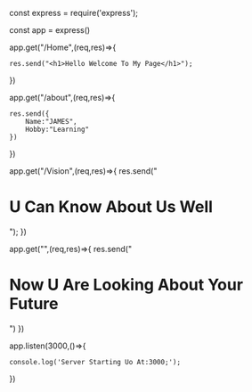 const express = require('express');

const app = express()

app.get("/Home",(req,res)=>{

    res.send("<h1>Hello Welcome To My Page</h1>");


})

app.get("/about",(req,res)=>{

    res.send({
        Name:"JAMES",
        Hobby:"Learning"
    })
})

app.get("/Vision",(req,res)=>{
    res.send("<h1>U Can Know About Us Well</h1>");
})


app.get("",(req,res)=>{
    res.send("<h1>Now U Are Looking About Your Future</h1>")
})




app.listen(3000,()=>{

    console.log('Server Starting Uo At:3000;');
})
